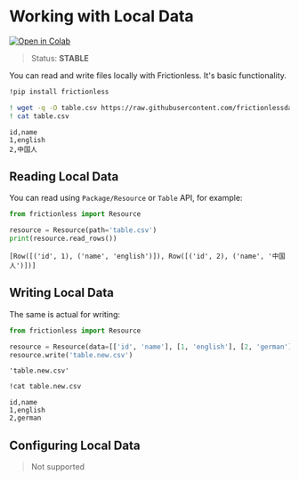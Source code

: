 # Working with Local Data

[![Open in Colab](https://colab.research.google.com/assets/colab-badge.svg)](https://colab.research.google.com/drive/1LiXVkhMg_pD-HI4ANl11tkpZtlba8Q6Z)



> Status: **STABLE**

You can read and write files locally with Frictionless. It's basic functionality.



```bash
!pip install frictionless
```


```bash
! wget -q -O table.csv https://raw.githubusercontent.com/frictionlessdata/frictionless-py/master/data/table.csv
! cat table.csv
```

    id,name
    1,english
    2,中国人


## Reading Local Data


You can read using `Package/Resource` or `Table` API, for example:


```python
from frictionless import Resource

resource = Resource(path='table.csv')
print(resource.read_rows())
```

    [Row([('id', 1), ('name', 'english')]), Row([('id', 2), ('name', '中国人')])]


## Writing Local Data

The same is actual for writing:


```python
from frictionless import Resource

resource = Resource(data=[['id', 'name'], [1, 'english'], [2, 'german']])
resource.write('table.new.csv')
```




    'table.new.csv'




```bash
!cat table.new.csv
```

    id,name
    1,english
    2,german


## Configuring Local Data

> Not supported